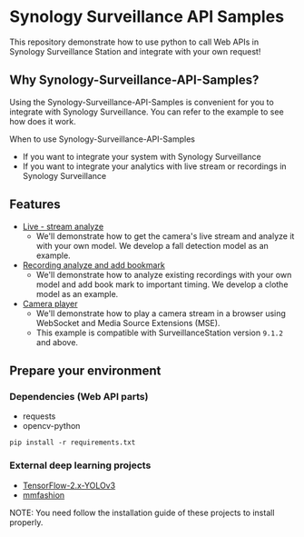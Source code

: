 # Synology Surveillance API Samples
This repository demonstrate how to use python to call Web APIs in Synology Surveillance Station and integrate with your own request!

## Why Synology-Surveillance-API-Samples?
Using the Synology-Surveillance-API-Samples is convenient for you to integrate with Synology Surveillance. You can refer to the example to see how does it work.

When to use Synology-Surveillance-API-Samples
* If you want to integrate your system with Synology Surveillance
* If you want to integrate your analytics with live stream or recordings in Synology Surveillance

## Features
* [Live - stream analyze](./live-stream/README.md)
  * We'll demonstrate how to get the camera's live stream and analyze it with your own model. We develop a fall detection model as an example.
* [Recording analyze and add bookmark](./recording-bookmark/README.md)
  * We'll demonstrate how to analyze existing recordings with your own model and add book mark to important timing. We develop a clothe model as an example.
* [Camera player](./ws-player/README.md)
  * We'll demonstrate how to play a camera stream in a browser using WebSocket and Media Source Extensions (MSE).
  * This example is compatible with SurveillanceStation version `9.1.2` and above.

## Prepare your environment
### Dependencies (Web API parts)
* requests
* opencv-python

```
pip install -r requirements.txt
```

### External deep learning projects
* [TensorFlow-2.x-YOLOv3](https://github.com/pythonlessons/TensorFlow-2.x-YOLOv3)
* [mmfashion](https://github.com/open-mmlab/mmfashion)

NOTE: You need follow the installation guide of these projects to install properly.
